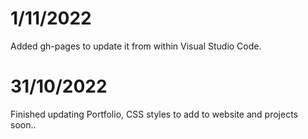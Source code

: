 # 1/11/2022

Added gh-pages to update it from within Visual Studio Code.

# 31/10/2022

Finished updating Portfolio, CSS styles to add to website and projects soon..
